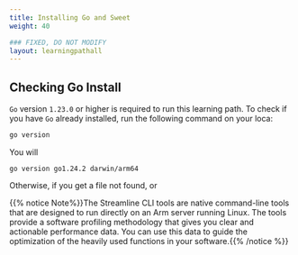 ```yaml
---
title: Installing Go and Sweet
weight: 40

### FIXED, DO NOT MODIFY
layout: learningpathall
---
```

## Checking Go Install

`Go` version `1.23.0` or higher is required to run this learning path.  To check if you have `Go` already installed, run the following command on your loca:

```bash
go version
```

You will 
```output
go version go1.24.2 darwin/arm64
```

Otherwise, if you get a file not found, or  



{{% notice Note%}}The Streamline CLI tools are native command-line tools that are designed to run directly on an Arm server running Linux. The tools provide a software profiling methodology that gives you clear and actionable performance data. You can use this data to guide the optimization of the heavily used functions in your software.{{% /notice %}}